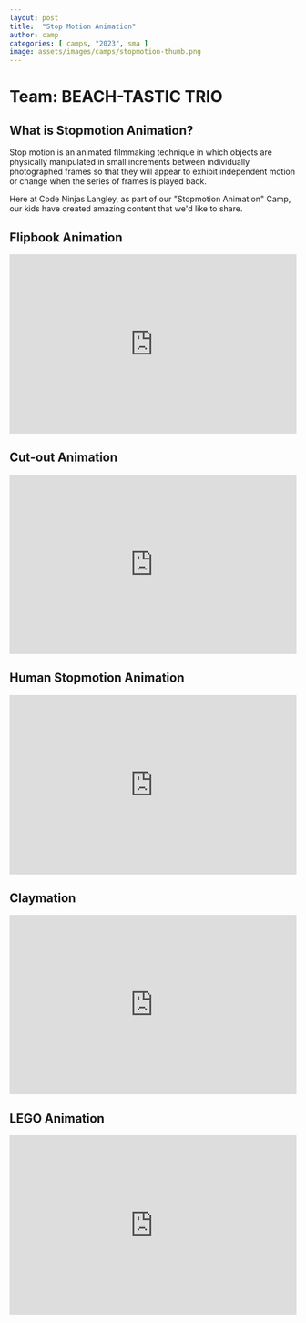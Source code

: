 ```yaml
---
layout: post
title:  "Stop Motion Animation"
author: camp
categories: [ camps, "2023", sma ]
image: assets/images/camps/stopmotion-thumb.png
---
```

# Team: BEACH-TASTIC TRIO

## What is Stopmotion Animation?
Stop motion is an animated filmmaking technique in which objects are physically manipulated in small increments between individually photographed frames so that they will appear to exhibit independent motion or change when the series of frames is played back.

Here at Code Ninjas Langley, as part of our "Stopmotion Animation" Camp, our kids have created amazing content that we'd like to share.

## Flipbook Animation

<p><iframe style="width:100%;" height="315" src="https://www.youtube.com/embed/daPoXKxeF_Q?rel=0&amp;showinfo=0" frameborder="0" allowfullscreen></iframe></p>
 

## Cut-out Animation

<p><iframe style="width:100%;" height="315" src="https://www.youtube.com/embed/vwGmttHdZrk?rel=0&amp;showinfo=0" frameborder="0" allowfullscreen></iframe></p>

## Human Stopmotion Animation

<p><iframe style="width:100%;" height="315" src="https://www.youtube.com/embed/qIZKXnv3teI?rel=0&amp;showinfo=0" frameborder="0" allowfullscreen></iframe></p>


## Claymation

<p><iframe style="width:100%;" height="315" src="https://www.youtube.com/embed/pyeLouEpKec?rel=0&amp;showinfo=0" frameborder="0" allowfullscreen></iframe></p>


## LEGO Animation

<p><iframe style="width:100%;" height="315" src="https://www.youtube.com/embed/dbVWfL95fek?rel=0&amp;showinfo=0" frameborder="0" allowfullscreen></iframe></p>
